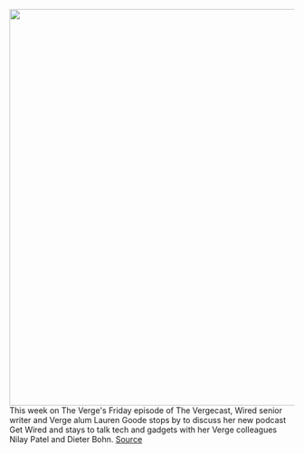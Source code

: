 <img src='https://cdn.vox-cdn.com/thumbor/B3b_yr8mb5Ysg--R0DZXEeLNrBc=/0x0:2040x1360/1200x800/filters:focal(857x517:1183x843)/cdn.vox-cdn.com/uploads/chorus_image/image/67309023/akrales_191002_3704_0282.0.jpg' width='700px' /><br/>
This week on The Verge's Friday episode of The Vergecast, Wired senior writer and Verge alum Lauren Goode stops by to discuss her new podcast Get Wired and stays to talk tech and gadgets with her Verge colleagues Nilay Patel and Dieter Bohn.
<a href='https://www.theverge.com/2020/8/28/21405360/vergecast-419-podcast-surface-duo-hands-on-amazon-halo-epic-vs-apple'> Source <a/>